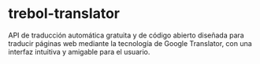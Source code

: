 # trebol-translator
API de traducción automática gratuita y de código abierto diseñada para traducir páginas web mediante la tecnología de Google Translator, con una interfaz intuitiva y amigable para el usuario.
